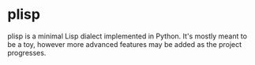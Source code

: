 # plisp

plisp is a minimal Lisp dialect implemented in Python. It's mostly meant to be
a toy, however more advanced features may be added as the project progresses.
